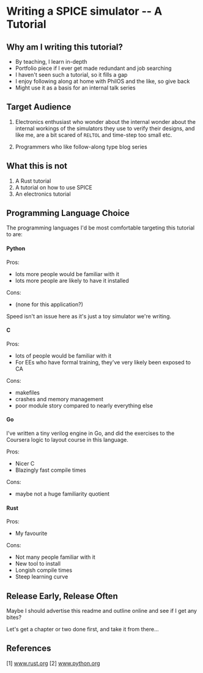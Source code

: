 Writing a SPICE simulator -- A Tutorial
=======================================

Why am I writing this tutorial?
---------------------------------------
* By teaching, I learn in-depth
* Portfolio piece if I ever get made redundant and job searching
* I haven't seen such a tutorial, so it fills a gap
* I enjoy following along at home with PhilOS and the like, so give back
* Might use it as a basis for an internal talk series


Target Audience
---------------------------------------

1. Electronics enthusiast who wonder about the internal wonder about the
  internal workings of the simulators they use to verify their designs,
  and like me, are a bit scared of `RELTOL` and time-step too small etc.

2. Programmers who like follow-along type blog series


What this is not
---------------------------------------
1. A Rust tutorial
2. A tutorial on how to use SPICE
3. An electronics tutorial



Programming Language Choice
---------------------------------------
The programming languages I'd be most comfortable targeting this tutorial to 
are:

#### Python
Pros:
* lots more people would be familiar with it
* lots more people are likely to have it installed

Cons:
* (none for this application?)

Speed isn't an issue here as it's just a toy simulator we're writing.


#### C
Pros:
* lots of people would be familiar with it 
* For EEs who have formal training, they've very likely been exposed to CA

Cons:
* makefiles
* crashes and memory management
* poor module story compared to nearly everything else


#### Go
I've written a tiny verilog engine in Go, and did the exercises to the Coursera
logic to layout course in this language. 

Pros:
* Nicer C
* Blazingly fast compile times

Cons:
* maybe not a huge familiarity quotient


#### Rust

Pros:
* My favourite

Cons:
* Not many people familiar with it
* New tool to install
* Longish compile times
* Steep learning curve


Release Early, Release Often
----------------------------------------
Maybe I should advertise this readme and outline online and see if I get
any bites?

Let's get a chapter or two done first, and take it from there...



References
----------------------------------------

 [1] www.rust.org
 [2] www.python.org

